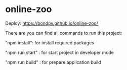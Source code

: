# online-zoo

Deploy: https://bondpv.github.io/online-zoo/

There are you can find all commands to run this project:

"npm install": for install required packages 

"npm run start" : for start project in developer mode

"npm run build" : for prepare application build

